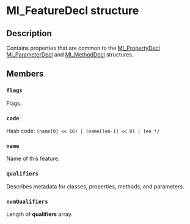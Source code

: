 # MI_FeatureDecl structure

## Description

Contains properties that are common to the [MI_PropertyDecl](https://learn.microsoft.com/windows/desktop/api/mi/ns-mi-mi_propertydecl)
[MI_ParameterDecl](https://learn.microsoft.com/windows/desktop/api/mi/ns-mi-mi_parameterdecl) and [MI_MethodDecl](https://learn.microsoft.com/windows/desktop/api/mi/ns-mi-mi_methoddecl) structures.

## Members

### `flags`

Flags.

### `code`

Hash code: `(name[0] << 16) | (name[len-1] << 8) | len */`

### `name`

Name of this feature.

### `qualifiers`

Describes metadata for classes, properties, methods, and parameters.

### `numQualifiers`

Length of **qualifiers** array.